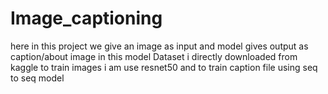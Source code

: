 # Image_captioning

here in this project we give an image as input and model gives output as caption/about image 
in this model Dataset i directly downloaded from kaggle 
to train images i am use resnet50 and to train caption file using seq to seq model
